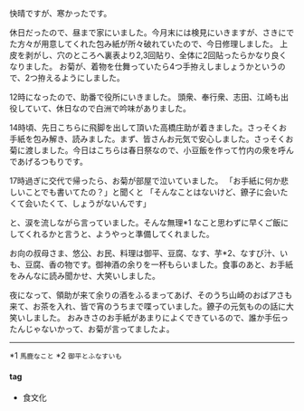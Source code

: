 快晴ですが、寒かったです。

休日だったので、昼まで家にいました。今月末には検見にいきますが、さきにでた方々が用意してくれた包み紙が所々破れていたので、今日修理しました。
上皮を剥がし、穴のところへ裏表より2,3回貼り、全体に2回貼ったらかなり良くなりました。
お菊が、着物を仕舞っていたら4つ手拵えしましょうかというので、2つ拵えるようにしました。

12時になったので、助番で役所にいきました。
頭衆、奉行衆、志田、江崎も出役していて、休日なので白洲で吟味がありました。

14時頃、先日こちらに飛脚を出して頂いた高橋庄助が着きました。さっそくお手紙を包み解き、読みました。まず、皆さんお元気で安心しました。さっそくお菊に渡しました。今日はこちらは春日祭なので、小豆飯を作って竹内の衆を呼んであげるつもりです。

17時過ぎに交代で帰ったら、お菊が部屋で泣いていました。
「お手紙に何か悲しいことでも書いてたの？」と聞くと
「そんなことはないけど、鐐子に会いたくて会いたくて、しょうがないんです」

と、涙を流しながら言っていました。そんな無理*1 なこと思わずに早くご飯にしてくれるかと言うと、ようやっと準備してくれました。

お向の叔母さま、悠公、お民、料理は御平、豆腐、なす、芋*2、なすび汁、いも、豆腐、香の物です。御神酒の余りを一杯もらいました。食事のあと、お手紙をみんなに読み聞かせ、大笑いしました。

夜になって、領助が来て余りの酒をふるまってあげ、そのうち山崎のおばアさも来て、お茶を入れ、皆で宵のうちまで喋っていました。鐐子の元気ものの話に大笑いしました。
おみきさのお手紙があまりによくできているので、誰か手伝ったんじゃないかって、お菊が言ってましたよ。

***
*1 `馬鹿なこと`
*2 `御平とふなすいも`

#### tag
- 食文化

